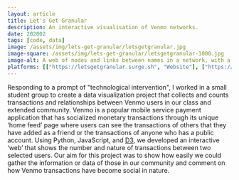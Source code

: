 ```yaml
---
layout: article
title: Let's Get Granular
description: An interactive visualisation of Venmo networks.
date: 202002
tags: [code, data]
image: /assets/img/lets-get-granular/letsgetgranular.jpg
image-square: /assets/img/lets-get-granular/letsgetgranular-1000.jpg
image-alt: A web of nodes and links between names in a network, with a graph on the side showing a breakdown of the transactions between two people.
platforms: [["https://letsgetgranular.surge.sh", "Website"], ["https://medium.com/@bookwormgirl910/lets-get-granular-a-venmo-intervention-a57872806ae6", "Write-up"], ["https://github.com/whykatherine/letsgetgranular", "GitHub"]]
---
```


Responding to a prompt of "technological intervention", I worked in a small student group to create a data visualization project that collects and counts transactions and relationships between Venmo users in our class and extended community. Venmo is a popular mobile service payment application that has socialized monetary transactions through its unique ‘home feed’ page where users can see the transactions of others that they have added as a friend or the transactions of anyone who has a public account. Using Python, JavaScript, and [D3](https://d3js.org/), we developed an interactive ‘web’ that shows the number and nature of transactions between two selected users. Our aim for this project was to show how easily we could gather the information or data of those in our community and comment on how Venmo transactions have become social in nature.